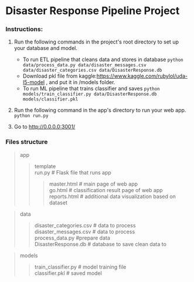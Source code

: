 # Disaster Response Pipeline Project

### Instructions:
1. Run the following commands in the project's root directory to set up your database and model.

    - To run ETL pipeline that cleans data and stores in database
        `python data/process_data.py data/disaster_messages.csv data/disaster_categories.csv data/DisasterResponse.db`
    - Download pkl file from kaggle:https://www.kaggle.com/rubylol/uda-l5-model , and put it in /models folder.  
    - To run ML pipeline that trains classifier and saves
        `python models/train_classifier.py data/DisasterResponse.db models/classifier.pkl`

2. Run the following command in the app's directory to run your web app.
    `python run.py`

3. Go to http://0.0.0.0:3001/

### Files structure  
> app  
> > template  
> > run.py  # Flask file that runs app  
> > > master.html  # main page of web app  
> > > go.html  # classification result page of web app  
> > > reports.html  # additional data visualization based on dataset  
  
> data  
> > disaster_categories.csv  # data to process   
> > disaster_messages.csv  # data to process  
> > process_data.py  #prepare data  
> > DisasterResponse.db   # database to save clean data to  
  
> models  
> > train_classifier.py # model training file  
> > classifier.pkl  # saved model  
  
